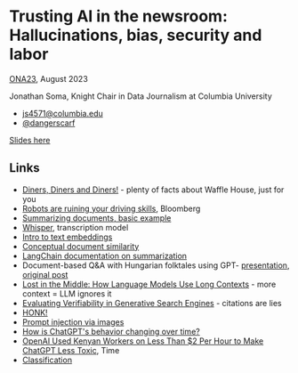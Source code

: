 # Trusting AI in the newsroom: Hallucinations, bias, security and labor

[ONA23](https://ona23.journalists.org/), August 2023

Jonathan Soma, Knight Chair in Data Journalism at Columbia University

* [js4571@columbia.edu](mailto:js4571@columbia.edu)
* [@dangerscarf](https://twitter.com/dangerscarf)

[Slides here](ona-2023-ai-downsides.pdf)

## Links

- [Diners, Diners and Diners!](https://podcasts.apple.com/us/podcast/diners-diners-and-diners/id535559541?i=1000441803537) - plenty of facts about Waffle House, just for you
- [Robots are ruining your driving skills](https://www.bloomberg.com/news/articles/2017-08-10/as-robots-take-the-wheel-driving-skills-begin-to-hit-the-skids), Bloomberg
- [Summarizing documents, basic example](https://jsoma.github.io/2023-abraji-ai-workshop/#summarization)
- [Whisper](https://github.com/openai/whisper), transcription model
- [Intro to text embeddings](https://investigate.ai/text-analysis/word-embeddings/)
- [Conceptual document similarity](https://investigate.ai/text-analysis/document-similarity-using-word-embeddings/)
- [LangChain documentation on summarization](https://python.langchain.com/docs/use_cases/summarization)
- Document-based Q&A with Hungarian folktales using GPT- [presentation](https://github.com/jsoma/mediaparty-folktales), [original post](https://jonathansoma.com/words/multi-language-qa-gpt.html)
- [Lost in the Middle: How Language Models Use Long Contexts](https://arxiv.org/abs/2307.03172) - more context = LLM ignores it
- [Evaluating Verifiability in Generative Search Engines](https://arxiv.org/abs/2304.09848) - citations are lies
- [HONK!](https://aifaq.wtf/posts/josephofiowa-1687569252210065409)
- [Prompt injection via images](https://aifaq.wtf/posts/random_walker-1683833600196714497)
- [How is ChatGPT's behavior changing over time?](https://arxiv.org/abs/2307.09009)
- [OpenAI Used Kenyan Workers on Less Than $2 Per Hour to Make ChatGPT Less Toxic](https://time.com/6247678/openai-chatgpt-kenya-workers/), Time
- [Classification](https://jsoma.github.io/2023-abraji-ai-workshop/#classification)
